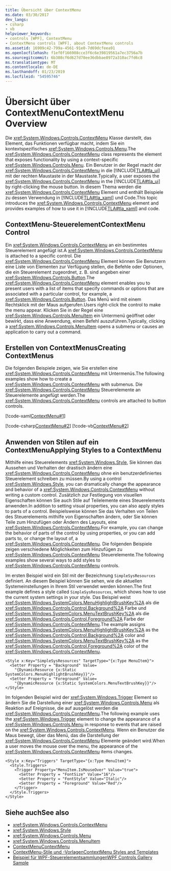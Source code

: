 ```yaml
---
title: Übersicht über ContextMenu
ms.date: 03/30/2017
dev_langs:
- csharp
- vb
helpviewer_keywords:
- controls [WPF], ContextMenu
- ContextMenu controls [WPF], about ContextMenu controls
ms.assetid: 16909c42-799a-4561-91e0-7d69dcfeea91
ms.openlocfilehash: f1ef0f166908cce3f6c6e39819561a7ec3756a7b
ms.sourcegitcommit: 6b308cf6d627d78ee36dbbae8972a310ac7fd6c8
ms.translationtype: MT
ms.contentlocale: de-DE
ms.lasthandoff: 01/23/2019
ms.locfileid: "54595746"
---
```

# <a name="contextmenu-overview"></a><span data-ttu-id="adaba-102">Übersicht über ContextMenu</span><span class="sxs-lookup"><span data-stu-id="adaba-102">ContextMenu Overview</span></span>
<span data-ttu-id="adaba-103">Die <xref:System.Windows.Controls.ContextMenu> Klasse darstellt, das Element, das Funktionen verfügbar macht, indem Sie ein kontextspezifisches <xref:System.Windows.Controls.Menu>.</span><span class="sxs-lookup"><span data-stu-id="adaba-103">The <xref:System.Windows.Controls.ContextMenu> class represents the element that exposes functionality by using a context-specific <xref:System.Windows.Controls.Menu>.</span></span> <span data-ttu-id="adaba-104">Ein Benutzer in der Regel macht der <xref:System.Windows.Controls.ContextMenu> in die [!INCLUDE[TLA#tla_ui](../../../../includes/tlasharptla-ui-md.md)] mit der rechten Maustaste in der Maustaste.</span><span class="sxs-lookup"><span data-stu-id="adaba-104">Typically, a user exposes the <xref:System.Windows.Controls.ContextMenu> in the [!INCLUDE[TLA#tla_ui](../../../../includes/tlasharptla-ui-md.md)] by right-clicking the mouse button.</span></span> <span data-ttu-id="adaba-105">In diesem Thema werden die <xref:System.Windows.Controls.ContextMenu> Element und enthält Beispiele zu dessen Verwendung in [!INCLUDE[TLA#tla_xaml](../../../../includes/tlasharptla-xaml-md.md)] und Code.</span><span class="sxs-lookup"><span data-stu-id="adaba-105">This topic introduces the <xref:System.Windows.Controls.ContextMenu> element and provides examples of how to use it in [!INCLUDE[TLA#tla_xaml](../../../../includes/tlasharptla-xaml-md.md)] and code.</span></span>  
  
  
  
<a name="contextmenu_control"></a>   
## <a name="contextmenu-control"></a><span data-ttu-id="adaba-106">ContextMenu-Steuerelement</span><span class="sxs-lookup"><span data-stu-id="adaba-106">ContextMenu Control</span></span>  
 <span data-ttu-id="adaba-107">Ein <xref:System.Windows.Controls.ContextMenu> an ein bestimmtes Steuerelement angefügt ist.</span><span class="sxs-lookup"><span data-stu-id="adaba-107">A <xref:System.Windows.Controls.ContextMenu> is attached to a specific control.</span></span> <span data-ttu-id="adaba-108">Die <xref:System.Windows.Controls.ContextMenu> Element können Sie Benutzern eine Liste von Elementen zur Verfügung stellen, die Befehle oder Optionen, die ein Steuerelement zugeordnet, z. B. sind angeben einer <xref:System.Windows.Controls.Button>.</span><span class="sxs-lookup"><span data-stu-id="adaba-108">The <xref:System.Windows.Controls.ContextMenu> element enables you to present users with a list of items that specify commands or options that are associated with a particular control, for example, a <xref:System.Windows.Controls.Button>.</span></span> <span data-ttu-id="adaba-109">Das Menü wird mit einem Rechtsklick mit der Maus aufgerufen.</span><span class="sxs-lookup"><span data-stu-id="adaba-109">Users right-click the control to make the menu appear.</span></span> <span data-ttu-id="adaba-110">Klicken Sie in der Regel eine <xref:System.Windows.Controls.MenuItem> ein Untermenü geöffnet oder bewirkt, dass eine Anwendung, einen Befehl auszuführen.</span><span class="sxs-lookup"><span data-stu-id="adaba-110">Typically, clicking a <xref:System.Windows.Controls.MenuItem> opens a submenu or causes an application to carry out a command.</span></span>  
  
<a name="creating_contextmenus"></a>   
## <a name="creating-contextmenus"></a><span data-ttu-id="adaba-111">Erstellen von ContextMenus</span><span class="sxs-lookup"><span data-stu-id="adaba-111">Creating ContextMenus</span></span>  
 <span data-ttu-id="adaba-112">Die folgenden Beispiele zeigen, wie Sie erstellen eine <xref:System.Windows.Controls.ContextMenu> mit Untermenüs.</span><span class="sxs-lookup"><span data-stu-id="adaba-112">The following examples show how to create a <xref:System.Windows.Controls.ContextMenu> with submenus.</span></span> <span data-ttu-id="adaba-113">Die <xref:System.Windows.Controls.ContextMenu> Steuerelemente an Steuerelemente angefügt werden.</span><span class="sxs-lookup"><span data-stu-id="adaba-113">The <xref:System.Windows.Controls.ContextMenu> controls are attached to button controls.</span></span>  
  
 [!code-xaml[ContextMenu#1](../../../../samples/snippets/csharp/VS_Snippets_Wpf/ContextMenu/CSharp/Pane1.xaml#1)]  
  
 [!code-csharp[ContextMenu#2](../../../../samples/snippets/csharp/VS_Snippets_Wpf/ContextMenu/CSharp/Pane1.xaml.cs#2)]
 [!code-vb[ContextMenu#2](../../../../samples/snippets/visualbasic/VS_Snippets_Wpf/ContextMenu/VisualBasic/Pane1.xaml.vb#2)]  
  
<a name="applying_styles_to_contextmenu"></a>   
## <a name="applying-styles-to-a-contextmenu"></a><span data-ttu-id="adaba-114">Anwenden von Stilen auf ein ContextMenu</span><span class="sxs-lookup"><span data-stu-id="adaba-114">Applying Styles to a ContextMenu</span></span>  
 <span data-ttu-id="adaba-115">Mithilfe eines Steuerelements <xref:System.Windows.Style>, Sie können das Aussehen und Verhalten der drastisch ändern eine <xref:System.Windows.Controls.ContextMenu> ohne ein benutzerdefiniertes Steuerelement schreiben zu müssen.</span><span class="sxs-lookup"><span data-stu-id="adaba-115">By using a control <xref:System.Windows.Style>, you can dramatically change the appearance and behavior of a <xref:System.Windows.Controls.ContextMenu> without writing a custom control.</span></span> <span data-ttu-id="adaba-116">Zusätzlich zur Festlegung von visuellen Eigenschaften können Sie auch Stile auf Teilelemente eines Steuerelements anwenden.</span><span class="sxs-lookup"><span data-stu-id="adaba-116">In addition to setting visual properties, you can also apply styles to parts of a control.</span></span> <span data-ttu-id="adaba-117">Beispielsweise können Sie das Verhalten von Teilen des Steuerelements mithilfe von Eigenschaften ändern, oder Sie können Teile zum Hinzufügen oder Ändern des Layouts, eine <xref:System.Windows.Controls.ContextMenu>.</span><span class="sxs-lookup"><span data-stu-id="adaba-117">For example, you can change the behavior of parts of the control by using properties, or you can add parts to, or change the layout of, a <xref:System.Windows.Controls.ContextMenu>.</span></span> <span data-ttu-id="adaba-118">Die folgenden Beispiele zeigen verschiedene Möglichkeiten zum Hinzufügen zu <xref:System.Windows.Controls.ContextMenu> Steuerelemente.</span><span class="sxs-lookup"><span data-stu-id="adaba-118">The following examples show several ways to add styles to <xref:System.Windows.Controls.ContextMenu> controls.</span></span>  
  
 <span data-ttu-id="adaba-119">Im ersten Beispiel wird ein Stil mit der Bezeichnung `SimpleSysResources` definiert. An diesem Beispiel können Sie sehen, wie die aktuellen Systemeinstellungen in Ihrem Stil verwendet werden können.</span><span class="sxs-lookup"><span data-stu-id="adaba-119">The first example defines a style called `SimpleSysResources`, which shows how to use the current system settings in your style.</span></span> <span data-ttu-id="adaba-120">Das Beispiel weist <xref:System.Windows.SystemColors.MenuHighlightBrushKey%2A> als die <xref:System.Windows.Controls.Control.Background%2A> Farbe und <xref:System.Windows.SystemColors.MenuTextBrushKey%2A> als die <xref:System.Windows.Controls.Control.Foreground%2A> Farbe der <xref:System.Windows.Controls.ContextMenu>.</span><span class="sxs-lookup"><span data-stu-id="adaba-120">The example assigns <xref:System.Windows.SystemColors.MenuHighlightBrushKey%2A> as the <xref:System.Windows.Controls.Control.Background%2A> color and <xref:System.Windows.SystemColors.MenuTextBrushKey%2A> as the <xref:System.Windows.Controls.Control.Foreground%2A> color of the <xref:System.Windows.Controls.ContextMenu>.</span></span>  
  
```xaml  
<Style x:Key="SimpleSysResources" TargetType="{x:Type MenuItem}">  
  <Setter Property = "Background" Value=   
    "{DynamicResource {x:Static SystemColors.MenuHighlightBrushKey}}"/>  
  <Setter Property = "Foreground" Value=   
    "{DynamicResource {x:Static SystemColors.MenuTextBrushKey}}"/>  
</Style>  
```  
  
 <span data-ttu-id="adaba-121">Im folgenden Beispiel wird der <xref:System.Windows.Trigger> Element so ändern Sie die Darstellung einer <xref:System.Windows.Controls.Menu> als Reaktion auf Ereignisse, die auf ausgelöst werden die <xref:System.Windows.Controls.ContextMenu>.</span><span class="sxs-lookup"><span data-stu-id="adaba-121">The following example uses the <xref:System.Windows.Trigger> element to change the appearance of a <xref:System.Windows.Controls.Menu> in response to events that are raised on the <xref:System.Windows.Controls.ContextMenu>.</span></span> <span data-ttu-id="adaba-122">Wenn ein Benutzer die Maus bewegt, über das Menü, das die Darstellung der <xref:System.Windows.Controls.ContextMenu> Elemente geändert wird.</span><span class="sxs-lookup"><span data-stu-id="adaba-122">When a user moves the mouse over the menu, the appearance of the <xref:System.Windows.Controls.ContextMenu> items changes.</span></span>  
  
```xaml  
<Style x:Key="Triggers" TargetType="{x:Type MenuItem}">  
  <Style.Triggers>  
    <Trigger Property="MenuItem.IsMouseOver" Value="true">  
      <Setter Property = "FontSize" Value="16"/>  
      <Setter Property = "FontStyle" Value="Italic"/>  
      <Setter Property = "Foreground" Value="Red"/>  
    </Trigger>  
  </Style.Triggers>  
</Style>  
```  
  
## <a name="see-also"></a><span data-ttu-id="adaba-123">Siehe auch</span><span class="sxs-lookup"><span data-stu-id="adaba-123">See also</span></span>
- <xref:System.Windows.Controls.ContextMenu>
- <xref:System.Windows.Style>
- <xref:System.Windows.Controls.Menu>
- <xref:System.Windows.Controls.MenuItem>
- [<span data-ttu-id="adaba-124">ContextMenu</span><span class="sxs-lookup"><span data-stu-id="adaba-124">ContextMenu</span></span>](../../../../docs/framework/wpf/controls/contextmenu.md)
- [<span data-ttu-id="adaba-125">ContextMenu-Stile und -Vorlagen</span><span class="sxs-lookup"><span data-stu-id="adaba-125">ContextMenu Styles and Templates</span></span>](../../../../docs/framework/wpf/controls/contextmenu-styles-and-templates.md)
- [<span data-ttu-id="adaba-126">Beispiel für WPF-Steuerelementsammlungen</span><span class="sxs-lookup"><span data-stu-id="adaba-126">WPF Controls Gallery Sample</span></span>](https://go.microsoft.com/fwlink/?LinkID=160053)
